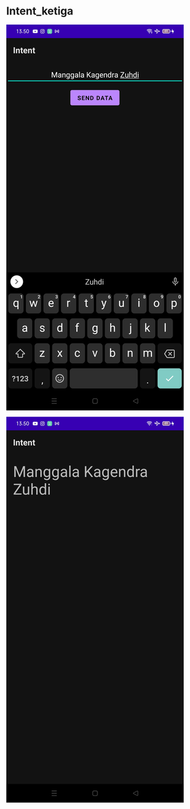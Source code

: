 # Intent_ketiga

![alt texr](https://github.com/ManggalaKZ/Intent_ketiga/blob/master/WhatsApp%20Image%202021-02-09%20at%2013.51.38%20(2).jpeg)

![alt texr](https://github.com/ManggalaKZ/Intent_ketiga/blob/master/WhatsApp%20Image%202021-02-09%20at%2013.51.38%20(3).jpeg)
